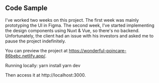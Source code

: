 ## Code Sample

I've worked two weeks on this project. The first week was mainly prototyping the UI in Figma. The second week, I've started implementing the design components using Nuxt & Vue, so there's no backend. Unfortunately, the client had an issue with his investors and asked me to pause the project indefinitely.

You can preview the project at https://wonderful-poincare-86bebc.netlify.app/.

Running locally:
yarn install
yarn dev

Then access it at http://localhost:3000.